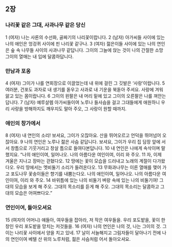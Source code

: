 ## 2장
### 나리꽃 같은 그대, 사과나무 같은 당신
1 (여자) 나는 사론의 수선화, 골짜기의 나리꽃이랍니다.
2 (남자) 아가씨들 사이에 있는 나의 애인은 엉겅퀴 사이에 핀 나리꽃 같구나.
3 (여자) 젊은이들 사이에 있는 나의 연인은 숲 속 나무들 사이의 사과나무 같답니다. 그이의 그늘에 앉는 것이 나의 간절한 소망 그이의 열매는 내 입에 달콤하답니다.
### 만남과 포옹
4 (여자) 그이가 나를 연회장으로 이끌었는데 내 위에 걸린 그 깃발은 ‘사랑’이랍니다.
5 여러분, 건포도 과자로 내 생기를 돋우고 사과로 내 기운을 북돋아 주셔요. 사랑에 겨워 앓고 있는 몸이랍니다.
6 그이의 왼팔은 내 머리 밑에 있고 그이의 오른팔은 나를 껴안는답니다.
7 (남자) 예루살렘 아가씨들이여 노루나 들사슴을 걸고 그대들에게 애원하니 우리 사랑을 방해하지도 깨우지도 말아 주오, 그 사랑이 원할 때까지.
### 애인의 창가에서
8 (여자) 내 연인의 소리! 보셔요, 그이가 오잖아요. 산을 뛰어오르고 언덕을 뛰어넘어 오잖아요.
9 나의 연인은 노루나 젊은 사슴 같답니다. 보셔요, 그이가 우리 집 담장 앞에 서서 창틈으로 기웃거리고 창살 틈으로 들여다본답니다.
10 내 연인은 나에게 속삭이며 말했지요. “나의 애인이여, 일어나오. 나의 아름다운 여인이여, 이리 와 주오.
11 자, 이제 겨울은 지나고 장마는 걷혔다오.
12 땅에는 꽃이 모습을 드러내고 노래의 계절이 다가왔다오. 우리 땅에서는 멧비둘기 소리가 들려온다오.
13 무화과나무는 이른 열매를 맺어 가고 포도나무 꽃송이들은 향기를 내뿜는다오. 나의 애인이여, 일어나오. 나의 아름다운 여인이여, 이리 와 주오.
14 바위틈에 있는 나의 비둘기 벼랑 속에 있는 나의 비둘기여! 그대의 모습을 보게 해 주오. 그대의 목소리를 듣게 해 주오. 그대의 목소리는 달콤하고 그대의 모습은 어여쁘다오.”
### 연인이여, 돌아오셔요
15 (여자의 어머니) 얘들아, 여우들을 잡아라, 저 작은 여우들을. 우리 포도밭을, 꽃이 한창인 우리 포도밭을 망치는 저것들을.
16 (여자) 나의 연인은 나의 것, 나는 그이의 것. 그이는 나리꽃 사이에서 양을 치고 있네.
17 날이 서늘해지고 그림자들이 달아나기 전에 나의 연인이여 베텔 산 위의 노루처럼, 젊은 사슴처럼 어서 돌아오셔요.
